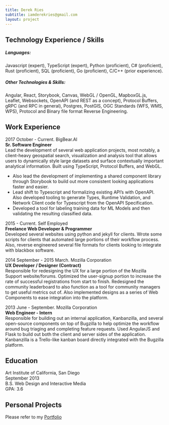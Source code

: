 ```yaml
---
title: Derek Ries
subtitle: iamderekries@gmail.com
layout: project
---
```


## Technology Experience / Skills

##### Languages:

Javascript (expert), TypeScript (expert), Python (proficient), C# (proficient), Rust (proficient), SQL (proficient), Go (proficient), C/C++ (prior experience).

##### Other Technologies & Skills:

Angular, React, Storybook, Canvas, WebGL / OpenGL, MapboxGL.js, Leaflet, Websockets, OpenAPI (and REST as a concept), Protocol Buffers, gRPC (and RPC in general), Postgres, PostGIS, OGC Standards (WFS, WMS, WPS), Protocol and Binary file format Reverse Engineering.


## Work Experience

2017 October - Current. BigBear.AI
<br>
**Sr. Software Engineer**
<br>
Lead the development of several web application projects, most notably, a client-heavy geospatial search, visualization and analysis tool that allows users to dynamically style large datasets and surface contextually important analytical information. Built using TypeScript, Protocol Buffers, and WebGL. 

 - Also lead the development of implementing a shared component library through Storybook to build out more consistent looking applications faster and easier.
 - Lead shift to Typescript and formalizing existing API’s with OpenAPI. Also developed tooling to generate Types, Runtime Validation, and Network Client code for Typescript from the OpenAPI Specification.
 - Developed a tool for labeling training data for ML Models and then validating the resulting classified data.

2015 - Current. Self Employed
<br>
**Freelance Web Developer & Programmer**
<br>
Developed several websites using python and jekyll for clients. Wrote some scripts for clients that automated large portions of their workflow process. Also, reverse engineered several file formats for clients looking to integrate with blackbox software.

2014 September - 2015 March. Mozilla Corporation
<br>
**UX Developer / Designer (Contract)**
<br>
Responsible for redesigning the UX for a large portion of the Mozilla Support website/forums. Optimized the user-signup portion to increase the rate of successful registrations from start to finish. Redesigned the community leaderboard to also function as a tool for community managers to get useful metrics out of. Also implemented designs as a series of Web Components to ease integration into the platform.


2013 June - September. Mozilla Corporation
<br>
**Web Engineer - Intern**
<br>
Responsible for building out an internal application, Kanbanzilla, and several open-source components on top of Bugzilla to help optimize the workflow around bug triaging and completing feature requests. Used AngularJS and Flask to build out both the client and server sides of the application. Kanbanzilla is a Trello-like kanban board directly integrated with the Bugzilla platform.




## Education

Art Institute of California, San Diego<br>
September 2013<br>
B.S. Web Design and Interactive Media<br>
GPA: 3.6<br>


## Personal Projects

Please refer to my [Portfolio]({{site.url}})
